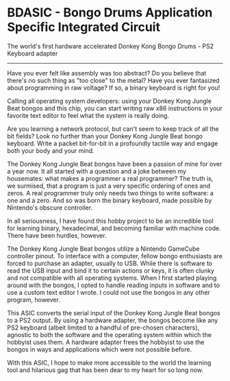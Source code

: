 # BDASIC - Bongo Drums Application Specific Integrated Circuit

The world's first hardware accelerated Donkey Kong Bongo Drums - PS2 Keyboard adapter

---

Have you ever felt like assembly was too abstract? Do you believe that there's no such thing as "too close" to the metal? Have you ever fantasized about programming in raw voltage? If so, a binary keyboard is right for you!

Calling all operating system developers: using your Donkey Kong Jungle Beat bongos and this chip, you can start writing raw x86 instructions in your favorite text editor to feel what the system is really doing.

Are you learning a network protocol, but can't seem to keep track of all the bit fields? Look no further than your Donkey Kong Jungle Beat bongo keyboard. Write a packet bit-for-bit in a profoundly tactile way and engage both your body and your mind.

The Donkey Kong Jungle Beat bongos have been a passion of mine for over a year now. It all started with a question and a joke between my housemates: what makes a programmer a real programmer? The truth is, we surmised, that a program is just a very specific ordering of ones and zeros. A real programmer truly only needs two things to write software: a one and a zero. And so was born the binary keyboard, made possible by Nintendo's obscure controller.

In all seriousness, I have found this hobby project to be an incredible tool for learning binary, hexadecimal, and becoming familiar with machine code. There have been hurdles, however.

The Donkey Kong Jungle Beat bongos utilize a Nintendo GameCube controller pinout. To interface with a computer, fellow bongo enthusiasts are forced to purchase an adapter, usually to USB. While there is software to read the USB input and bind it to certain actions or keys, it is often clunky and not compatible with all operating systems. When I first started playing around with the bongos, I opted to handle reading inputs in software and to use a custom text editor I wrote. I could not use the bongos in any other program, however.

This ASIC converts the serial input of the Donkey Kong Jungle Beat bongos to a PS2 output. By using a hardware adapter, the bongos become like any PS2 keyboard (albeit limited to a handful of pre-chosen characters), agnostic to both the software and the operating system within which the hobbyist uses them. A hardware adapter frees the hobbyist to use the bongos in ways and applications which were not possible before.

With this ASIC, I hope to make more accessible to the world the learning tool and hilarious gag that has been dear to my heart for so long now.

